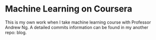 # Machine Learning on Coursera

This is my own work when I take machine learning course with Professor Andrew Ng. A detailed commits information can be found in my another repo: blog.